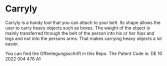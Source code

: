 # Carryly
Carryly is a handy tool that you can attach to your belt. 
Its shape allows the user to carry heavy objects such as boxes. 
The weight of the object is mainly transferred through the belt of the person into his or her hips and legs and not into the persons arms. 
That makes carrying heavy objects a lot easier. 

You can find the Offenlegungsschrift in this Repo.
The Patent Code is: DE 10 2022 004 476 A1
